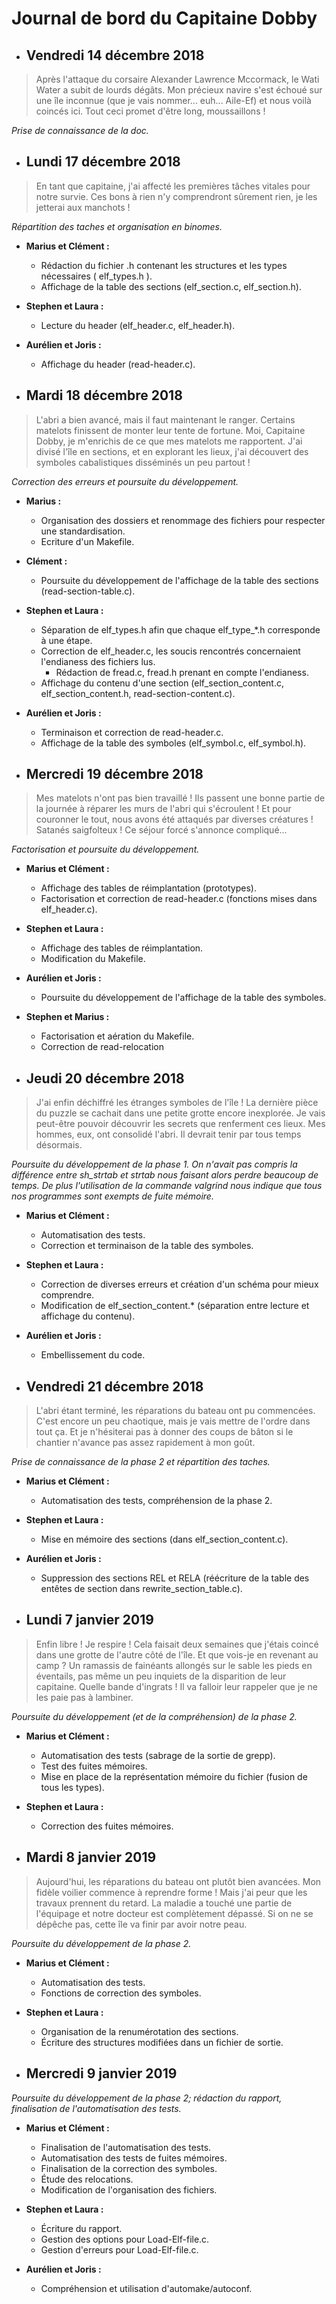 # Journal de bord du Capitaine Dobby


* ## Vendredi 14 décembre 2018
> Après l'attaque du corsaire Alexander Lawrence Mccormack, le Wati Water a subit de lourds dégâts.
> Mon précieux navire s'est échoué sur une île inconnue (que je vais nommer... euh... Aile-Ef) et nous voilà coincés ici.
> Tout ceci promet d'être long, moussaillons !

*Prise de connaissance de la doc.*

* ## Lundi 17 décembre 2018
> En tant que capitaine, j'ai affecté les premières tâches vitales pour notre survie. Ces bons à rien
> n'y comprendront sûrement rien, je les jetterai aux manchots !

*Répartition des taches et organisation en binomes.*

  * __Marius et Clément :__
    * Rédaction du fichier .h contenant les structures et les types nécessaires ( elf_types.h ).
    * Affichage de la table des sections (elf_section.c, elf_section.h).

  * __Stephen et Laura :__
    * Lecture du header (elf_header.c, elf_header.h).

  * __Aurélien et Joris :__
    * Affichage du header (read-header.c).


* ## Mardi 18 décembre 2018
> L'abri a bien avancé, mais il faut maintenant le ranger. Certains matelots finissent de monter leur tente de fortune.
> Moi, Capitaine Dobby, je m'enrichis de ce que mes matelots me rapportent. J'ai divisé l'île en sections, et en explorant
> les lieux, j'ai découvert des symboles cabalistiques disséminés un peu partout !

*Correction des erreurs et poursuite du développement.*

  * __Marius :__
    * Organisation des dossiers et renommage des fichiers pour respecter une standardisation.
    * Ecriture d'un Makefile.

  * __Clément :__
    * Poursuite du développement de l'affichage de la table des sections (read-section-table.c).

  * __Stephen et Laura :__
    * Séparation de elf_types.h afin que chaque elf_type_*.h corresponde à une étape.
    * Correction de elf_header.c, les soucis rencontrés concernaient l'endianess des fichiers lus.
      * Rédaction de fread.c, fread.h prenant en compte l'endianess.
    * Affichage du contenu d'une section (elf_section_content.c, elf_section_content.h, read-section-content.c).

  * __Aurélien et Joris :__
    * Terminaison et correction de read-header.c.
    * Affichage de la table des symboles (elf_symbol.c, elf_symbol.h).

* ## Mercredi 19 décembre 2018
> Mes matelots n'ont pas bien travaillé ! Ils passent une bonne partie de la journée à réparer les murs de l'abri qui
> s'écroulent ! Et pour couronner le tout, nous avons été attaqués par diverses créatures ! Satanés saigfolteux !
> Ce séjour forcé s'annonce compliqué...

*Factorisation et poursuite du développement.*

  * __Marius et Clément :__
    * Affichage des tables de réimplantation (prototypes).
    * Factorisation et correction de read-header.c (fonctions mises dans elf_header.c).

  * __Stephen et Laura :__
    * Affichage des tables de réimplantation.
    * Modification du Makefile.

  * __Aurélien et Joris :__
    * Poursuite du développement de l'affichage de la table des symboles.

  * __Stephen et Marius :__
    * Factorisation et aération du Makefile.
    * Correction de read-relocation


* ## Jeudi 20 décembre 2018
> J'ai enfin déchiffré les étranges symboles de l'île ! La dernière pièce du puzzle se cachait dans une petite grotte
> encore inexplorée. Je vais peut-être pouvoir découvrir les secrets que renferment ces lieux. Mes hommes, eux, ont
> consolidé l'abri. Il devrait tenir par tous temps désormais.

*Poursuite du développement de la phase 1. On n'avait pas compris la différence entre sh_strtab et strtab nous faisant alors perdre beaucoup de temps. De plus l'utilisation de la commande valgrind nous indique que tous nos programmes sont exempts de fuite mémoire.*

  * __Marius et Clément :__
    * Automatisation des tests.
    * Correction et terminaison de la table des symboles.

  * __Stephen et Laura :__
    * Correction de diverses erreurs et création d'un schéma pour mieux comprendre.
    * Modification de elf_section_content.* (séparation entre lecture et affichage du contenu).

  * __Aurélien et Joris :__
    * Embellissement du code.

* ## Vendredi 21 décembre 2018
> L'abri étant terminé, les réparations du bateau ont pu commencées. C'est encore un peu chaotique, mais je vais mettre de
> l'ordre dans tout ça. Et je n'hésiterai pas à donner des coups de bâton si le chantier n'avance pas assez rapidement
> à mon goût.

*Prise de connaissance de la phase 2 et répartition des taches.*

  * __Marius et Clément :__
    * Automatisation des tests, compréhension de la phase 2.

  * __Stephen et Laura :__
    * Mise en mémoire des sections (dans elf_section_content.c).

  * __Aurélien et Joris :__
    * Suppression des sections REL et RELA (réécriture de la table des entêtes de section dans rewrite_section_table.c).

* ## Lundi 7 janvier 2019
> Enfin libre ! Je respire ! Cela faisait deux semaines que j'étais coincé dans une grotte de l'autre côté de l'île.
> Et que vois-je en revenant au camp ? Un ramassis de fainéants allongés sur le sable les pieds en éventails, pas même
> un peu inquiets de la disparition de leur capitaine. Quelle bande d'ingrats ! Il va falloir leur rappeler que je ne
> les paie pas à lambiner.

*Poursuite du développement (et de la compréhension) de la phase 2.*

  * __Marius et Clément :__
    * Automatisation des tests (sabrage de la sortie de grepp).
    * Test des fuites mémoires.
    * Mise en place de la représentation mémoire du fichier (fusion de tous les types).

  * __Stephen et Laura :__
    * Correction des fuites mémoires.

* ## Mardi 8 janvier 2019
> Aujourd'hui, les réparations du bateau ont plutôt bien avancées. Mon fidèle voilier commence à reprendre forme ! Mais
> j'ai peur que les travaux prennent du retard. La maladie a touché une partie de l'équipage et notre docteur est
> complètement dépassé. Si on ne se dépêche pas, cette île va finir par avoir notre peau.

*Poursuite du développement de la phase 2.*

  * __Marius et Clément :__
    * Automatisation des tests.
    * Fonctions de correction des symboles.

  * __Stephen et Laura :__
    * Organisation de la renumérotation des sections.
    * Écriture des structures modifiées dans un fichier de sortie.

* ## Mercredi 9 janvier 2019
>

*Poursuite du développement de la phase 2; rédaction du rapport, finalisation de l'automatisation des tests.*

  * __Marius et Clément :__
    * Finalisation de l'automatisation des tests.
    * Automatisation des tests de fuites mémoires.
    * Finalisation de la correction des symboles.
    * Étude des relocations.
    * Modification de l'organisation des fichiers.

  * __Stephen et Laura :__
    * Écriture du rapport.
    * Gestion des options pour Load-Elf-file.c.
    * Gestion d'erreurs pour Load-Elf-file.c.
    
  * __Aurélien et Joris :__
    * Compréhension et utilisation d'automake/autoconf.
